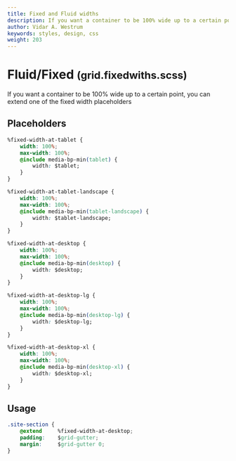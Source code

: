 ```yaml
---
title: Fixed and Fluid widths
description: If you want a container to be 100% wide up to a certain point, you can extend one of the fixed width placeholders
author: Vidar A. Westrum
keywords: styles, design, css
weight: 203
---
```


# Fluid/Fixed <small>(grid.fixedwiths.scss)</small>

If you want a container to be 100% wide up to a certain point, you can extend one of the fixed width placeholders

## Placeholders

```css
%fixed-width-at-tablet {
    width: 100%;
    max-width: 100%;
    @include media-bp-min(tablet) {
        width: $tablet;
    }
}

%fixed-width-at-tablet-landscape {
    width: 100%;
    max-width: 100%;
    @include media-bp-min(tablet-landscape) {
        width: $tablet-landscape;
    }
}

%fixed-width-at-desktop {
    width: 100%;
    max-width: 100%;
    @include media-bp-min(desktop) {
        width: $desktop;
    }
}

%fixed-width-at-desktop-lg {
    width: 100%;
    max-width: 100%;
    @include media-bp-min(desktop-lg) {
        width: $desktop-lg;
    }
}

%fixed-width-at-desktop-xl {
    width: 100%;
    max-width: 100%;
    @include media-bp-min(desktop-xl) {
        width: $desktop-xl;
    }
}
```

## Usage

```css
.site-section {
    @extend     %fixed-width-at-desktop;
    padding:    $grid-gutter;
    margin:     $grid-gutter 0;
}
```
